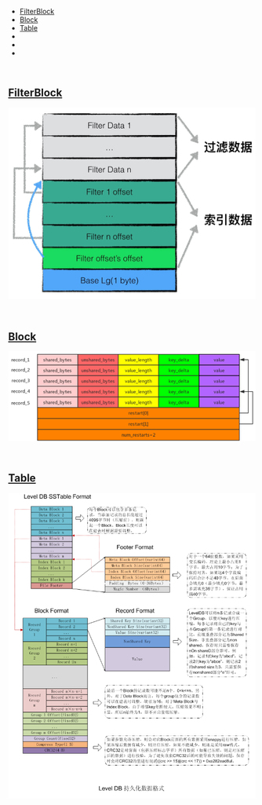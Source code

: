 
- [FilterBlock](#FilterBlock)
- [Block](#Block)
- [Table](#Table)
- []()
- []()
- []()


&nbsp;   
<a id="FilterBlock"></a>
## [FilterBlock]()
![](assets/FilterBlock_structure_10_03.png)



&nbsp;   
<a id="Block"></a>
## [Block]()
![](assets/Block_data_structure_10_02.png)



&nbsp;   
<a id="Table"></a>
## [Table]()
![](assets/leveldb_sstable_structure_10_03.png)










&nbsp;   
<a id=""></a>
## []()




&nbsp;   
<a id=""></a>
## []()


